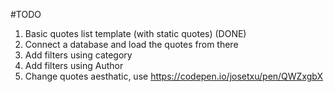 #TODO 

1. Basic quotes list template (with static quotes)  (DONE)
2. Connect a database and load the quotes from there
3. Add filters using category
4. Add filters using Author
5. Change quotes aesthatic, use https://codepen.io/josetxu/pen/QWZxgbX 

